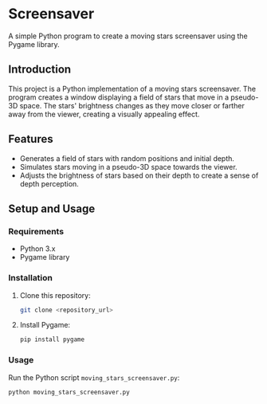 # Screensaver

A simple Python program to create a moving stars screensaver using the Pygame library.

## Introduction

This project is a Python implementation of a moving stars screensaver. The program creates a window displaying a field of stars that move in a pseudo-3D space. The stars' brightness changes as they move closer or farther away from the viewer, creating a visually appealing effect.

## Features

- Generates a field of stars with random positions and initial depth.
- Simulates stars moving in a pseudo-3D space towards the viewer.
- Adjusts the brightness of stars based on their depth to create a sense of depth perception.

## Setup and Usage

### Requirements

- Python 3.x
- Pygame library

### Installation

1. Clone this repository:

    ```bash
    git clone <repository_url>
    ```

2. Install Pygame:

    ```bash
    pip install pygame
    ```

### Usage

Run the Python script `moving_stars_screensaver.py`:

```bash
python moving_stars_screensaver.py

